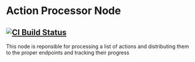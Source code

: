 # Action Processor Node
[![CI Build Status](https://github.com/frcteam195/autonomous_node/actions/workflows/main.yml/badge.svg)](https://github.com/frcteam195/autonomous_node/actions/workflows/main.yml)
---
This node is reponsible for processing a list of actions and distributing them to the proper endpoints and tracking their progress
